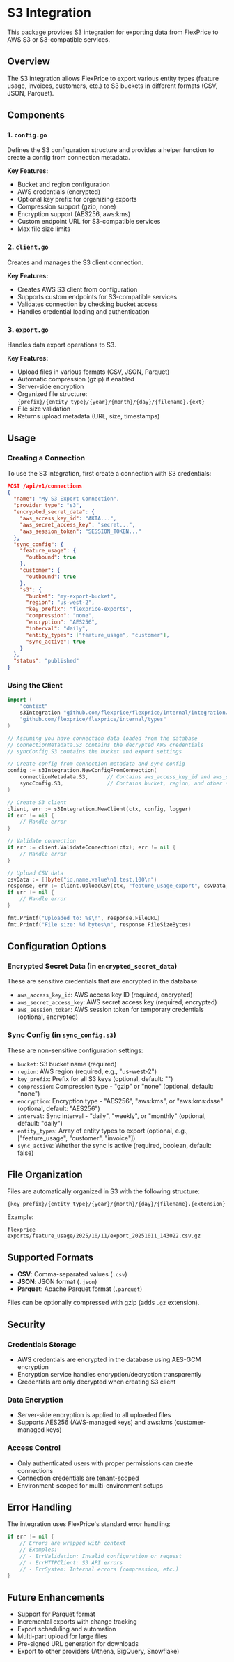 # S3 Integration

This package provides S3 integration for exporting data from FlexPrice to AWS S3 or S3-compatible services.

## Overview

The S3 integration allows FlexPrice to export various entity types (feature usage, invoices, customers, etc.) to S3 buckets in different formats (CSV, JSON, Parquet).

## Components

### 1. `config.go`
Defines the S3 configuration structure and provides a helper function to create a config from connection metadata.

**Key Features:**
- Bucket and region configuration
- AWS credentials (encrypted)
- Optional key prefix for organizing exports
- Compression support (gzip, none)
- Encryption support (AES256, aws:kms)
- Custom endpoint URL for S3-compatible services
- Max file size limits

### 2. `client.go`
Creates and manages the S3 client connection.

**Key Features:**
- Creates AWS S3 client from configuration
- Supports custom endpoints for S3-compatible services
- Validates connection by checking bucket access
- Handles credential loading and authentication

### 3. `export.go`
Handles data export operations to S3.

**Key Features:**
- Upload files in various formats (CSV, JSON, Parquet)
- Automatic compression (gzip) if enabled
- Server-side encryption
- Organized file structure: `{prefix}/{entity_type}/{year}/{month}/{day}/{filename}.{ext}`
- File size validation
- Returns upload metadata (URL, size, timestamps)

## Usage

### Creating a Connection

To use the S3 integration, first create a connection with S3 credentials:

```json
POST /api/v1/connections
{
  "name": "My S3 Export Connection",
  "provider_type": "s3",
  "encrypted_secret_data": {
    "aws_access_key_id": "AKIA...",
    "aws_secret_access_key": "secret...",
    "aws_session_token": "SESSION_TOKEN..."
  },
  "sync_config": {
    "feature_usage": {
      "outbound": true
    },
    "customer": {
      "outbound": true
    },
    "s3": {
      "bucket": "my-export-bucket",
      "region": "us-west-2",
      "key_prefix": "flexprice-exports",
      "compression": "none",
      "encryption": "AES256",
      "interval": "daily",
      "entity_types": ["feature_usage", "customer"],
      "sync_active": true
    }
  },
  "status": "published"
}
```

### Using the Client

```go
import (
    "context"
    s3Integration "github.com/flexprice/flexprice/internal/integration/s3"
    "github.com/flexprice/flexprice/internal/types"
)

// Assuming you have connection data loaded from the database
// connectionMetadata.S3 contains the decrypted AWS credentials
// syncConfig.S3 contains the bucket and export settings

// Create config from connection metadata and sync config
config := s3Integration.NewConfigFromConnection(
    connectionMetadata.S3,      // Contains aws_access_key_id and aws_secret_access_key
    syncConfig.S3,              // Contains bucket, region, and other settings
)

// Create S3 client
client, err := s3Integration.NewClient(ctx, config, logger)
if err != nil {
    // Handle error
}

// Validate connection
if err := client.ValidateConnection(ctx); err != nil {
    // Handle error
}

// Upload CSV data
csvData := []byte("id,name,value\n1,test,100\n")
response, err := client.UploadCSV(ctx, "feature_usage_export", csvData, "feature_usage")
if err != nil {
    // Handle error
}

fmt.Printf("Uploaded to: %s\n", response.FileURL)
fmt.Printf("File size: %d bytes\n", response.FileSizeBytes)
```

## Configuration Options

### Encrypted Secret Data (in `encrypted_secret_data`)
These are sensitive credentials that are encrypted in the database:
- `aws_access_key_id`: AWS access key ID (required, encrypted)
- `aws_secret_access_key`: AWS secret access key (required, encrypted)
- `aws_session_token`: AWS session token for temporary credentials (optional, encrypted)

### Sync Config (in `sync_config.s3`)
These are non-sensitive configuration settings:
- `bucket`: S3 bucket name (required)
- `region`: AWS region (required, e.g., "us-west-2")
- `key_prefix`: Prefix for all S3 keys (optional, default: "")
- `compression`: Compression type - "gzip" or "none" (optional, default: "none")
- `encryption`: Encryption type - "AES256", "aws:kms", or "aws:kms:dsse" (optional, default: "AES256")
- `interval`: Sync interval - "daily", "weekly", or "monthly" (optional, default: "daily")
- `entity_types`: Array of entity types to export (optional, e.g., ["feature_usage", "customer", "invoice"])
- `sync_active`: Whether the sync is active (required, boolean, default: false)

## File Organization

Files are automatically organized in S3 with the following structure:

```
{key_prefix}/{entity_type}/{year}/{month}/{day}/{filename}.{extension}
```

Example:
```
flexprice-exports/feature_usage/2025/10/11/export_20251011_143022.csv.gz
```

## Supported Formats

- **CSV**: Comma-separated values (`.csv`)
- **JSON**: JSON format (`.json`)
- **Parquet**: Apache Parquet format (`.parquet`)

Files can be optionally compressed with gzip (adds `.gz` extension).

## Security

### Credentials Storage
- AWS credentials are encrypted in the database using AES-GCM encryption
- Encryption service handles encryption/decryption transparently
- Credentials are only decrypted when creating S3 client

### Data Encryption
- Server-side encryption is applied to all uploaded files
- Supports AES256 (AWS-managed keys) and aws:kms (customer-managed keys)

### Access Control
- Only authenticated users with proper permissions can create connections
- Connection credentials are tenant-scoped
- Environment-scoped for multi-environment setups

## Error Handling

The integration uses FlexPrice's standard error handling:

```go
if err != nil {
    // Errors are wrapped with context
    // Examples:
    // - ErrValidation: Invalid configuration or request
    // - ErrHTTPClient: S3 API errors
    // - ErrSystem: Internal errors (compression, etc.)
}
```

## Future Enhancements

- Support for Parquet format
- Incremental exports with change tracking
- Export scheduling and automation
- Multi-part upload for large files
- Pre-signed URL generation for downloads
- Export to other providers (Athena, BigQuery, Snowflake)